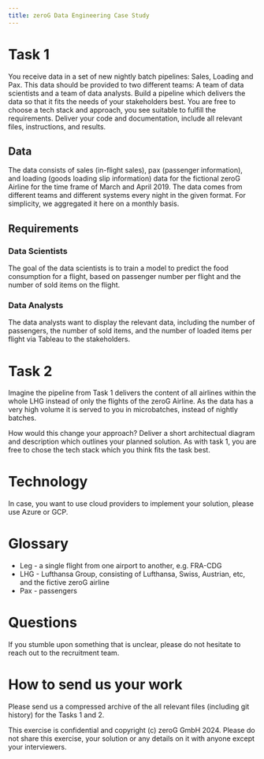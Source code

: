 ```yaml
---
title: zeroG Data Engineering Case Study
---
```


# Task 1

You receive data in a set of new nightly batch pipelines: Sales, Loading and Pax.
This data should be provided to two different teams: A team of data scientists and a team of data analysts.
Build a pipeline which delivers the data so that it fits the needs of your stakeholders best. You are free to choose a tech stack and approach, you see suitable to fulfill the requirements.
Deliver your code and documentation, include all relevant files, instructions, and results.


## Data

The data consists of sales (in-flight sales), pax (passenger information), and loading (goods loading slip information) data for the fictional zeroG Airline for the time frame of March and April 2019.
The data comes from different teams and different systems every night in the given format. For simplicity, we aggregated it here on a monthly basis.


## Requirements

### Data Scientists

The goal of the data scientists is to train a model to predict the food consumption for a flight, based on passenger number per flight and the number of sold items on the flight.

### Data Analysts

The data analysts want to display the relevant data, including the number of passengers, the number of sold items, and the number of loaded items per flight via Tableau to the stakeholders.

# Task 2

Imagine the pipeline from Task 1 delivers the content of all airlines within the whole LHG instead of only the flights of the zeroG Airline.
As the data has a very high volume it is served to you in microbatches, instead of nightly batches.

How would this change your approach?
Deliver a short architectual diagram and description which outlines your planned solution. As with task 1, you are free to chose the tech stack which you think fits the task best.

# Technology

In case, you want to use cloud providers to implement your solution, please use Azure or GCP.

# Glossary

- Leg - a single flight from one airport to another, e.g. FRA-CDG
- LHG - Lufthansa Group, consisting of Lufthansa, Swiss, Austrian, etc, and the fictive zeroG airline
- Pax - passengers

# Questions

If you stumble upon something that is unclear, please do not hesitate to reach out to the recruitment team.

# How to send us your work

Please send us a compressed archive of the all relevant files (including git history) for the Tasks 1 and 2.

This exercise is confidential and copyright (c) zeroG GmbH 2024. 
Please do not share this exercise, your solution or any details on it with anyone except your interviewers.
